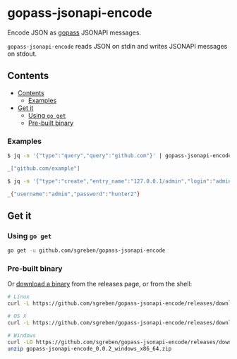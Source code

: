# gopass-jsonapi-encode

Encode JSON as [gopass](https://github.com/gopasspw/gopass) JSONAPI messages.

`gopass-jsonapi-encode` reads JSON on stdin and writes JSONAPI messages on stdout.

## Contents

- [Contents](#contents)
  - [Examples](#examples)
- [Get it](#get-it)
  - [Using `go get`](#using-go-get)
  - [Pre-built binary](#pre-built-binary)

### Examples

```sh
$ jq -n '{"type":"query","query":"github.com"}' | gopass-jsonapi-encode | gopass jsonapi listen

_["github.com/example"]
```

```sh
$ jq -n '{"type":"create","entry_name":"127.0.0.1/admin","login":"admin","password":"hunter2"}' | gopass-jsonapi-encode | gopass jsonapi listen

_{"username":"admin","password":"hunter2"}
```

## Get it

### Using `go get`

```sh
go get -u github.com/sgreben/gopass-jsonapi-encode
```

### Pre-built binary

Or [download a binary](https://github.com/sgreben/gopass-jsonapi-encode/releases/latest) from the releases page, or from the shell:

```sh
# Linux
curl -L https://github.com/sgreben/gopass-jsonapi-encode/releases/download/0.0.2/gopass-jsonapi-encode_0.0.2_linux_x86_64.tar.gz | tar xz

# OS X
curl -L https://github.com/sgreben/gopass-jsonapi-encode/releases/download/0.0.2/gopass-jsonapi-encode_0.0.2_osx_x86_64.tar.gz | tar xz

# Windows
curl -LO https://github.com/sgreben/gopass-jsonapi-encode/releases/download/0.0.2/gopass-jsonapi-encode_0.0.2_windows_x86_64.zip
unzip gopass-jsonapi-encode_0.0.2_windows_x86_64.zip
```
